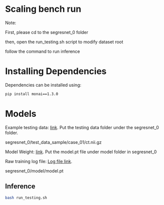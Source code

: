 # Scaling bench run

Note: 

First, please cd to the segresnet_0 folder

then, open the run_testing.sh script to modify dataset root

follow the command to run inference

# Installing Dependencies
Dependencies can be installed using:
``` bash
pip install monai==1.3.0
```

# Models

Example testing data: <a href="https://drive.google.com/file/d/168Nr1ULMoVXrTORVsq-BouuVUDmXRMll/view?usp=sharing"> link</a>. Put the testing data folder under the segresnet_0 folder. 

segresnet_0/test_data_sample/case_01/ct.nii.gz

Model Weight: <a href="https://www.dropbox.com/scl/fi/3a71ridj9e8q5jb3cqafv/model.pt?rlkey=ek7nlvsqcep4zz5odjr6xe0g4&st=pqsj9i1j&dl=0"> link</a>. Put the model.pt file under model folder in segresnet_0


Raw training log file: <a href="https://www.dropbox.com/scl/fi/zdxp7dpsu2pol90566rk6/training.log?rlkey=5h7jfkgi507qrqieu5z71lmqg&st=1da24qcc&dl=0"> Log file link</a>.


segresnet_0/model/model.pt


## Inference

``` bash
bash run_testing.sh
```
